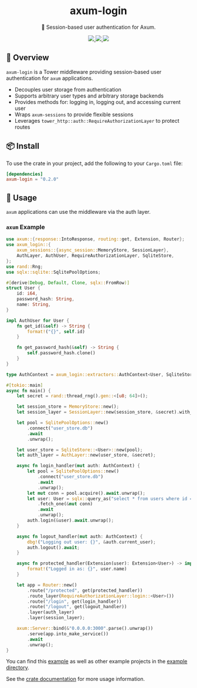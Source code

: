 <h1 align="center">
axum-login
</h1>

<p align="center">
🪪 Session-based user authentication for Axum.
</p>

<div align="center">
<a href="https://crates.io/crates/axum-login">
<img src="https://img.shields.io/crates/v/axum-login.svg" />
</a>
<a href="https://docs.rs/axum-login">
<img src="https://docs.rs/axum-login/badge.svg" />
</a>
<a href="https://github.com/maxcountryman/axum-login/actions/workflows/rust.yml">
<img src="https://github.com/maxcountryman/axum-login/actions/workflows/rust.yml/badge.svg" />
</a>
</div>

## 🎨 Overview

`axum-login` is a Tower middleware providing session-based user authentication for `axum` applications.

- Decouples user storage from authentication
- Supports arbitrary user types and arbitrary storage backends
- Provides methods for: logging in, logging out, and accessing current user
- Wraps `axum-sessions` to provide flexible sessions
- Leverages `tower_http::auth::RequireAuthorizationLayer` to protect routes

## 📦 Install

To use the crate in your project, add the following to your `Cargo.toml` file:

```toml
[dependencies]
axum-login = "0.2.0"
```

## 🤸 Usage

`axum` applications can use the middleware via the auth layer.

### `axum` Example

```rust
use axum::{response::IntoResponse, routing::get, Extension, Router};
use axum_login::{
    axum_sessions::{async_session::MemoryStore, SessionLayer},
    AuthLayer, AuthUser, RequireAuthorizationLayer, SqliteStore,
};
use rand::Rng;
use sqlx::sqlite::SqlitePoolOptions;

#[derive(Debug, Default, Clone, sqlx::FromRow)]
struct User {
    id: i64,
    password_hash: String,
    name: String,
}

impl AuthUser for User {
    fn get_id(&self) -> String {
        format!("{}", self.id)
    }

    fn get_password_hash(&self) -> String {
        self.password_hash.clone()
    }
}

type AuthContext = axum_login::extractors::AuthContext<User, SqliteStore<User>>;

#[tokio::main]
async fn main() {
    let secret = rand::thread_rng().gen::<[u8; 64]>();

    let session_store = MemoryStore::new();
    let session_layer = SessionLayer::new(session_store, &secret).with_secure(false);

    let pool = SqlitePoolOptions::new()
        .connect("user_store.db")
        .await
        .unwrap();

    let user_store = SqliteStore::<User>::new(pool);
    let auth_layer = AuthLayer::new(user_store, &secret);

    async fn login_handler(mut auth: AuthContext) {
        let pool = SqlitePoolOptions::new()
            .connect("user_store.db")
            .await
            .unwrap();
        let mut conn = pool.acquire().await.unwrap();
        let user: User = sqlx::query_as("select * from users where id = 1")
            .fetch_one(&mut conn)
            .await
            .unwrap();
        auth.login(&user).await.unwrap();
    }

    async fn logout_handler(mut auth: AuthContext) {
        dbg!("Logging out user: {}", &auth.current_user);
        auth.logout().await;
    }

    async fn protected_handler(Extension(user): Extension<User>) -> impl IntoResponse {
        format!("Logged in as: {}", user.name)
    }

    let app = Router::new()
        .route("/protected", get(protected_handler))
        .route_layer(RequireAuthorizationLayer::login::<User>())
        .route("/login", get(login_handler))
        .route("/logout", get(logout_handler))
        .layer(auth_layer)
        .layer(session_layer);

    axum::Server::bind(&"0.0.0.0:3000".parse().unwrap())
        .serve(app.into_make_service())
        .await
        .unwrap();
}
```

You can find this [example][sqlite-example] as well as other example projects in the [example directory][examples].

See the [crate documentation][docs] for more usage information.

[sqlite-example]: https://github.com/maxcountryman/axum-login/tree/main/examples/sqlite
[examples]: https://github.com/maxcountryman/axum-login/tree/main/examples
[docs]: https://docs.rs/axum-login
